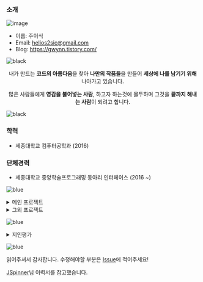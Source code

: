 ### 소개

![image](https://user-images.githubusercontent.com/32587845/112917679-1e764780-913e-11eb-890e-b4234e10b999.png)
- 이름: 주이식
- Email: helios2sic@gmail.com
- Blog: https://gwynn.tistory.com/

![black](https://user-images.githubusercontent.com/32587845/179325731-29a57152-58a3-438b-91a7-78fc1ddd8b94.png)

<div align="center">
<p>내가 만드는 <b>코드의 아름다움</b>을 찾아 <b>나만의 작품들</b>을 만들어 <b>세상에 나를 남기기 위해</b> 나아가고 있습니다.</p>
<p>많은 사람들에게 <b>영감을 불어넣는 사람</b>, 하고자 하는것에 몰두하며 그것을 <b>끝까지 해내는 사람</b>이 되려고 합니다.</p>
</div>

![black](https://user-images.githubusercontent.com/32587845/179325733-12f0eafa-6034-4142-91d1-4d908520f44a.png)

### 학력
- 세종대학교 컴퓨터공학과 (2016)

### 단체경력
- 세종대학교 중앙학술프로그래밍 동아리 인터페이스 (2016 ~)

![blue](https://user-images.githubusercontent.com/32587845/179327398-abe21397-4936-41d6-a55e-05c11c59faab.png)

<details>

<summary> 메인 프로젝트 </summary>
<blockquote>

  <details>

  <summary> 더치(2019/7 ~ 2021/11)</summary>  

  - 소개: 사용자의 중간지점의 위치를 알려주는 서비스 
  - 역할: 안드로이드 개발, PM, 유지보수 담당
  - [Kotlin_ver 개발페이지(최신)](https://github.com/jkey20/Kotlin-Dutch), [Java_ver 개발페이지(이전)](https://github.com/2019androidtp/Dutch)

  ##### <사용기술>
  ```
  디자인패턴: MVVM(+ DataBinding), Repository
  DI: Hilt
  네트워킹: Retrofit/OkHttp
  비동기: Coroutine
  DB: Room
  API: T Map, T SafeCaster, Kakao Link
  ```
  ###### 배운 점
  - 사용자가 많은 서비스를 장기간 유지보수하는 경험을 쌓음
  - 배운 이론들을 실전에 적용하고 시행착오를 겪으면서 점진적인 실력향상을 이룸
  - Java 레거시 코드를 Kotlin으로 변환하고 수정하면서 클린코드와 디자인패턴의 중요성을 느낌
  - 다양한 API를 활용해보면서 공식문서에 익숙해짐
  ###### 개선할 점
  - Repository 패턴의 사용법을 이해하지 못한채 사용함
  - Hilt, Coroutine, Room을 단순히 적용만 함

  </details>

  <details>
  <summary> 인터페이스 앱(2020/10 ~ 2021/3)</summary>
  
  - 소개: 인터페이스 동아리 회원들을 위한 서비스
  - 역할: 안드로이드 개발
  - [프로젝트 페이지](https://github.com/jkey20/Interface_Android)
  
  ##### <사용기술>
  ```
  디자인패턴: MVVM(+ DataBinding), Repository
  네트워킹: Retrofit/OkHttp
  비동기: Rx
  API: Firebase, Glide, 디자인 오픈소스
  ```
  ###### 배운 점
  - Rx 이론을 프로젝트에 실제로 적용
  - Firebase를 처음으로 적용
  - 서버와 통신하는 다양한 방법들을 익
  - 디자인 오픈소스 사용법을 익힘
  ###### 개선할 점
  - Repository 패턴의 사용법을 이해하지 못한채 사용함
  - Rx를 단순히 적용만 함
  
  </details>
 
  <details>
  <summary> OP.GG 해커톤 - 갔다올게(2021/7 ~ 2021/9)</summary>
  
  - 소개: 게임 플레이시 흡연하느라 늦는걸 방지하는 알리미 앱
  - 역할: 안드로이드 개발, 아이디어 기획
  - [프로젝트 페이지](https://github.com/OPGG-HACKTHON/mobile-b-android)
  
  ##### <사용기술> 
  ```
  디자인 패턴: MVVM, Repository
  Clean Architecture
  UI: Jetpack Compose
  DI: Hilt
  비동기: Coroutine/Flow
  네트워킹: Retrofit/OkHttp
  API: Firebase, Stomp
  ```
  ###### 배운 점
  - Clean Architecture, Jetpack Compose, Hilt, Flow를 처음 접해보고 공부할 수 있었음 
  - Stomp 통신방법을 익힘
  ###### 개선할 점
  - Clean Architecture, Jetpack Compose, Hilt, Flow에 대한 이해도 부족
  
  </details>
  
  <details>
  
  <summary> ERRS(2022/3 ~ 2022/5)</summary>
  
  - 소개: ESL(전자가격표시기)를 활용한 식당예약서비스 앱
  - 역할: 안드로이드 개발, 아이디어 기획
  - [프로젝트 페이지](https://github.com/jkey20/ERRS)
  
  ##### <사용기술> 
  ```
  디자인 패턴: MVVM(+ Databinding), Repository
  DI: Hilt
  비동기: Coroutine/Flow
  API: Firebase, Glide, Material Design
  Util: Kotlin Ktx
  ```
  ###### 배운 점
  - Firebase DB, Storage, Cloud Message를 깊게 공부할 수 있었음 
  ###### 개선할 점
  - 구현시간 부족으로 리팩토링 및 기능부족
  
  </details>
  
</blockquote>
</details>

<details>

<summary> 그외 프로젝트 </summary>
<blockquote>

  <details>

  <summary> 지금맛나(2020/2 ~ 2020/3 개발중단)</summary>  

  - 소개: 하나의 프로젝트에 웹, 안드로이드, 서버, 머신러닝, 디자인 5개 분야의 기술을 모두 구현해보는 프로젝트 
  - 역할: 안드로이드 개발, PM
  - [프로젝트 개발페이지](https://github.com/MeeatNow/MeeatNow/tree/android)

  </details>

  <details>

  <summary> BooketList(2020/7 ~ 2020/8)</summary>  

  - 소개: 네이버 책 API와 MVVM, 2way binding, Room, Glide를 사용해본 프로젝트
  - 역할: 안드로이드 개발
  - [프로젝트 개발페이지](https://github.com/jkey20/BooketList)

  </details>
  
  
  <details>

  <summary> 다행: 다같이 정하는 여행계획(2020/7 ~ 2020/8 개발중단)</summary>  

  - 소개: 여행 계획을 세울때 다함께 한번에 일정을 잡을 수 있게 도와주는 앱
  - 역할: 안드로이드 개발, 아이디어 기획
  - [프로젝트 개발페이지](https://github.com/dahaeng/dahaeng-android)

  </details>
  
</blockquote>
</details>

![blue](https://user-images.githubusercontent.com/32587845/179327404-1b0a8824-187b-4402-98d9-2ea5ba7e9518.png)

<details>

  <summary> 지인평가</summary>  

  ### 평가는 [Pull Request](https://github.com/jkey20/RESUME/pulls)로 부탁드리겠습니다!
 
  

 ### [강근우](https://github.com/moaikang)(개발자, [Protopie](https://www.protopie.io/))

  제가 본 이식님은 **문제를 정확히 파악하고, 적절한 방법으로 문제를 해결**하는 것에 능합니다. 

  > <h3>자신의 장단점을 파악하고, 장점은 살리고 단점은 매꾸어 꾸준히 성장하는 개발자 입니다.</h3>
  >
  > 자신의 장단점을 파악하고, 이를 매꾸려고 노력하는 개발자입니다.  
  >
  > 높은 메타인지와 개발에 대한 열정은 그를 계속 성장하게 합니다.

  > <h3>같이 성장하는 방법을 아는 개발자 입니다.</h3> 
  >
  > 이식님은 자신이 알고 있는 지식을 타인에게 공유하는 것을 좋아합니다. 
  >
  > 남들에게 적극적으로 공유하는 태도와 긍정적인 성격을 기반으로 팀과 함께 성장하는 방법을 아는 개발자라고 생각합니다

  ### [윤찬영](https://github.com/ghk71)

  제가 본 이식님은 **치밀한 분석을 토대로 협업**하는 것에 능합니다.

  > <h3> 작은 부분까지 놓치지 않고 설계하는 개발자 입니다. </h3>
  >
  > 프로젝트를 설계할 때 작은 부분까지 놓치지 않고 치밀하게 설계하는 개발자입니다.
  >
  > 이러한 점은 보다 완벽한 결과물을 보여줍니다.

  > <h3> 팀원들과 협업하며 그룹을 이끄는 개발자입니다. </h3>
  >
  > 풍부한 지식을 바탕으로 팀원들과 지식을 공유하며 프로젝트를 이끄는 개발자입니다.
  >
  > 이식님의 이러한 장점은 그룹의 리더로 행동하기에 적합하다고 생각합니다.



   ### [임수빈](https://github.com/soobin99)
    
   제가 본 이식님은 팀원과 자신의 성장을 이끌어내는 것에 능합니다.
   > <h3>  책임감이 강하고 팀원을 아끼는 개발자 입니다. </h3>
   > 팀원 개개인이 가진 능력과 특징을 고려하여 프로젝트를 설계, 진행하는 개발자입니다.
   >
   > 팀원들의 성과, 고민에 끊임없이 귀를 기울이고 자신의 지식과 경험을 나눠줍니다.
   >
   > 제가 본 이식님은 누구 혼자만의 성장이 아닌 팀원 모두의 성장을 추구하는 개발자입니다.

   > <h3> 고민이 많은 개발자입니다. </h3>
   > 이식님은 자신의 현재 상태에 안주하지 않고 더 나은 자신을 위해 고민하는 개발자입니다.
   >
   > 끊임없는 고민과 자기개발로 매 순간 성장하는 개발자입니다.


  </details>
  </details>

![blue](https://user-images.githubusercontent.com/32587845/179327404-1b0a8824-187b-4402-98d9-2ea5ba7e9518.png)

읽어주셔서 감사합니다.
수정해야할 부분은 [Issue](https://github.com/jkey20/Introduce/issues)에 적어주세요!


[JSpinner](https://github.com/JSpiner)님 이력서를 참고했습니다.

